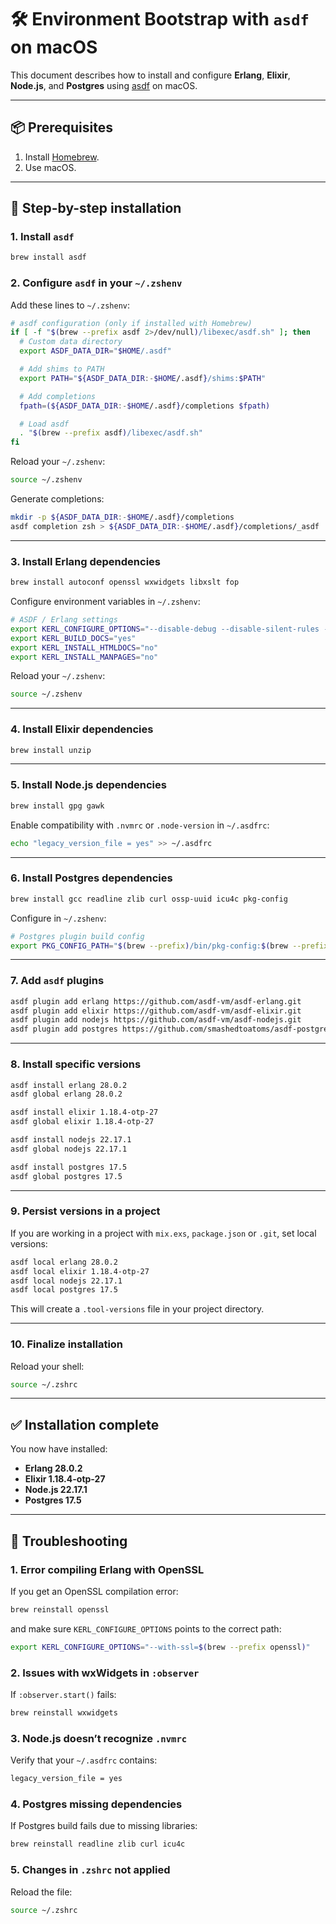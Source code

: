 # 🛠️ Environment Bootstrap with `asdf` on macOS

This document describes how to install and configure **Erlang**, **Elixir**, **Node.js**, and **Postgres** using [asdf](https://asdf-vm.com) on macOS.

---

## 📦 Prerequisites

1. Install [Homebrew](https://brew.sh/).
2. Use macOS.

---

## 🔧 Step-by-step installation

### 1. Install `asdf`

```bash
brew install asdf
```

### 2. Configure `asdf` in your `~/.zshenv`

Add these lines to `~/.zshenv`:

```bash
# asdf configuration (only if installed with Homebrew)
if [ -f "$(brew --prefix asdf 2>/dev/null)/libexec/asdf.sh" ]; then
  # Custom data directory
  export ASDF_DATA_DIR="$HOME/.asdf"

  # Add shims to PATH
  export PATH="${ASDF_DATA_DIR:-$HOME/.asdf}/shims:$PATH"

  # Add completions
  fpath=(${ASDF_DATA_DIR:-$HOME/.asdf}/completions $fpath)

  # Load asdf
  . "$(brew --prefix asdf)/libexec/asdf.sh"
fi
```

Reload your `~/.zshenv`:

```bash
source ~/.zshenv
```

Generate completions:

```bash
mkdir -p ${ASDF_DATA_DIR:-$HOME/.asdf}/completions
asdf completion zsh > ${ASDF_DATA_DIR:-$HOME/.asdf}/completions/_asdf
```

---

### 3. Install Erlang dependencies

```bash
brew install autoconf openssl wxwidgets libxslt fop
```

Configure environment variables in `~/.zshenv`:

```bash
# ASDF / Erlang settings
export KERL_CONFIGURE_OPTIONS="--disable-debug --disable-silent-rules --without-javac --enable-shared-zlib --enable-dynamic-ssl-lib --enable-threads --enable-kernel-poll --enable-wx --enable-webview --enable-darwin-64bit --enable-gettimeofday-as-os-system-time --with-ssl=$(brew --prefix openssl)"
export KERL_BUILD_DOCS="yes"
export KERL_INSTALL_HTMLDOCS="no"
export KERL_INSTALL_MANPAGES="no"
```

Reload your `~/.zshenv`:

```bash
source ~/.zshenv
```

---

### 4. Install Elixir dependencies

```bash
brew install unzip
```

---

### 5. Install Node.js dependencies

```bash
brew install gpg gawk
```

Enable compatibility with `.nvmrc` or `.node-version` in `~/.asdfrc`:

```bash
echo "legacy_version_file = yes" >> ~/.asdfrc
```

---

### 6. Install Postgres dependencies

```bash
brew install gcc readline zlib curl ossp-uuid icu4c pkg-config
```

Configure in `~/.zshenv`:

```bash
# Postgres plugin build config
export PKG_CONFIG_PATH="$(brew --prefix)/bin/pkg-config:$(brew --prefix icu4c)/lib/pkgconfig:$(brew --prefix curl)/lib/pkgconfig:$(brew --prefix zlib)/lib/pkgconfig"
```

---

### 7. Add `asdf` plugins

```bash
asdf plugin add erlang https://github.com/asdf-vm/asdf-erlang.git
asdf plugin add elixir https://github.com/asdf-vm/asdf-elixir.git
asdf plugin add nodejs https://github.com/asdf-vm/asdf-nodejs.git
asdf plugin add postgres https://github.com/smashedtoatoms/asdf-postgres
```

---

### 8. Install specific versions

```bash
asdf install erlang 28.0.2
asdf global erlang 28.0.2

asdf install elixir 1.18.4-otp-27
asdf global elixir 1.18.4-otp-27

asdf install nodejs 22.17.1
asdf global nodejs 22.17.1

asdf install postgres 17.5
asdf global postgres 17.5
```

---

### 9. Persist versions in a project

If you are working in a project with `mix.exs`, `package.json` or `.git`, set local versions:

```bash
asdf local erlang 28.0.2
asdf local elixir 1.18.4-otp-27
asdf local nodejs 22.17.1
asdf local postgres 17.5
```

This will create a `.tool-versions` file in your project directory.

---

### 10. Finalize installation

Reload your shell:

```bash
source ~/.zshrc
```

---

## ✅ Installation complete

You now have installed:

- **Erlang 28.0.2**
- **Elixir 1.18.4-otp-27**
- **Node.js 22.17.1**
- **Postgres 17.5**

---

## 🐞 Troubleshooting

### 1. Error compiling Erlang with OpenSSL
If you get an OpenSSL compilation error:
```bash
brew reinstall openssl
```
and make sure `KERL_CONFIGURE_OPTIONS` points to the correct path:
```bash
export KERL_CONFIGURE_OPTIONS="--with-ssl=$(brew --prefix openssl)"
```

### 2. Issues with wxWidgets in `:observer`
If `:observer.start()` fails:
```bash
brew reinstall wxwidgets
```

### 3. Node.js doesn’t recognize `.nvmrc`
Verify that your `~/.asdfrc` contains:
```bash
legacy_version_file = yes
```

### 4. Postgres missing dependencies
If Postgres build fails due to missing libraries:
```bash
brew reinstall readline zlib curl icu4c
```

### 5. Changes in `.zshrc` not applied
Reload the file:
```bash
source ~/.zshrc
```
